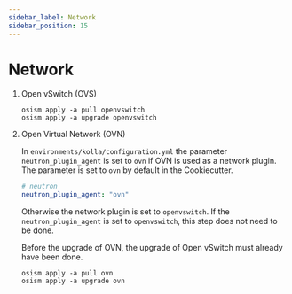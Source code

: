 ```yaml
---
sidebar_label: Network
sidebar_position: 15
---
```


# Network

1. Open vSwitch (OVS)

   ```
   osism apply -a pull openvswitch
   osism apply -a upgrade openvswitch
   ```

2. Open Virtual Network (OVN)

   In `environments/kolla/configuration.yml` the parameter `neutron_plugin_agent` is set to
   `ovn` if OVN is used as a network plugin. The parameter is set to `ovn` by default in the
   Cookiecutter.

   ```yaml title="environments/kolla/configuration.yml"
   # neutron
   neutron_plugin_agent: "ovn"
   ```

   Otherwise the network plugin is set to `openvswitch`.
   If the `neutron_plugin_agent` is set to `openvswitch`, this step does not need to be done.

   Before the upgrade of OVN, the upgrade of Open vSwitch must already have been done.

   ```
   osism apply -a pull ovn
   osism apply -a upgrade ovn
   ```

